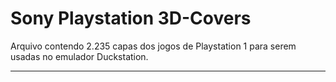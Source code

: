 # Sony Playstation 3D-Covers
Arquivo contendo 2.235 capas dos jogos de Playstation 1 para serem usadas no emulador Duckstation.
<hr>
